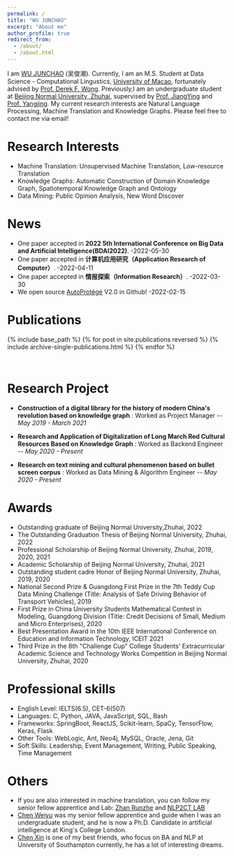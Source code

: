 ```yaml
---
permalink: /
title: "WU JUNCHAO"
excerpt: "About me"
author_profile: true
redirect_from: 
  - /about/
  - /about.html
---
```


I am [WU JUNCHAO](https://junchaoiu.github.io) (吴俊潮). Currently, I am an M.S. Student at Data Science - Computational Lingustics, [University of Macao](https://www.um.edu.mo/), fortunately advised by [Prof. Derek F. Wong](https://www.fst.um.edu.mo/personal/derek-wong/). Previously,I am an undergraduate student at [Beijing Normal University, Zhuhai](https://english.bnuz.edu.cn/), supervised by [Prof. JiangYing](https://rsgyy.bnu.edu.cn/yjjg/glcxyjzx/glcxyjzxrcdw/97671.html) and [Prof. Yangjing](https://rsgyy.bnu.edu.cn/yjjg/yykxyjzx/rcdw2/97903.html). 
My current research interests are Natural Language Processing, Machine Translation and Knowledge Graphs. Please feel free to contact me via email!

Research Interests
======
- Machine Translation: Unsupervised Machine Translation, Low-resource Translation
- Knowledge Graphs: Automatic Construction of Domain Knowledge Graph, Spatiotemporal Knowledge Graph and Ontology
- Data Mining: Public Opinion Analysis, New Word Discover

News
======
- One paper accepted in **2022 5th International Conference on Big Data and Artificial Intelligence(BDAI2022)**. -2022-05-30
- One paper accepted in **计算机应用研究（Application Research of Computer）**. -2022-04-11
- One paper accepted in **情报探索（Information Research）**. -2022-03-30
- We open source [AutoProtégé](https://github.com/junchaoIU/AutoProtege) V2.0 in Github! -2022-02-15

Publications
======
{% include base_path %}
{% for post in site.publications reversed %}
  {% include archive-single-publications.html %}
{% endfor %}

<br/>

Research Project
======
* **Construction of a digital library for the history of modern China's revolution based on knowledge graph** : Worked as Project Manager -- *May 2019 - March 2021*

* **Research and Application of Digitalization of Long March Red Cultural Resources Based on Knowledge Graph** : Worked as Backend Engineer -- *May 2020 - Present*
 
* **Research on text mining and cultural phenomenon based on bullet screen corpus** : Worked as Data Mining & Algorithm Engineer -- *May 2020 - Present*


Awards
======
- Outstanding graduate of Beijing Normal University,Zhuhai, 2022
- The Outstanding Graduation Thesis of Beijing Normal University, Zhuhai, 2022
- Professional Scholarship of Beijing Normal University, Zhuhai, 2019, 2020, 2021
- Academic Scholarship of Beijing Normal University, Zhuhai, 2021
- Outstanding student cadre Honor of Beijing Normal University, Zhuhai, 2019, 2020
- National Second Prize & Guangdong First Prize in the 7th Teddy Cup Data Mining Challenge (Title: Analysis of Safe Driving Behavior of Transport Vehicles), 2019
- First Prize in China University Students Mathematical Contest in Modeling, Guangdong Division (Title: Credit Decisions of Small, Medium and Micro Enterprises), 2020
- Best Presentation Award in the 10th IEEE International Conference on Education and Information Technology, ICEIT 2021
- Third Prize in the 8th "Challenge Cup" College Students' Extracurricular Academic Science and Technology Works Competition in Beijing Normal University, Zhuhai, 2020


Professional skills
======
* English Level: IELTS(6.5), CET-6(507)
* Languages: C, Python, JAVA, JavaScript, SQL, Bash 
* Frameworks: SpringBoot, ReactJS, Scikit-learn, SpaCy, TensorFlow, Keras, Flask 
* Other Tools: WebLogic, Ant, Neo4j, MySQL, Oracle, Jena, Git 
* Soft Skills: Leadership, Event Management, Writing, Public Speaking, Time Management

Others
======
- If you are also interested in machine translation, you can follow my senior fellow apprentice and Lab: [Zhan Runzhe](https://runzhe.me/) and [NLP2CT LAB](http://nlp2ct.cis.um.edu.mo/)
- [Chen Weiyu](https://github.com/weiyuchens) was my senior fellow apprentice and guide when I was an undergraduate student, and he is now a Ph.D. Candidate in artificial intelligence at King's College London.
- [Chen Xin](https://github.com/Chen-X666) is one of my best friends, who focus on BA and NLP at University of Southampton currently, he has a lot of interesting dreams.